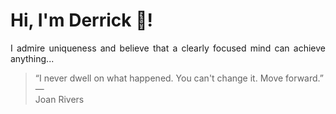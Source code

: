 # Hi, I'm Derrick 👋!
<p align="justify">I admire uniqueness and believe that a clearly focused mind can achieve anything...</p> 
<!-- #quote-start -->
<blockquote>&ldquo;I never dwell on what happened. You can't change it. Move forward.&rdquo; &mdash; <footer>Joan Rivers</footer></blockquote>
<!-- #quote-end -->
